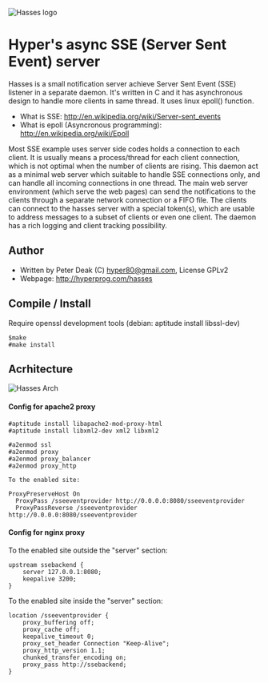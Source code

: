![Hasses logo](https://raw.githubusercontent.com/hyper-prog/hasses/master/images/hasseslogo.png)

Hyper's async SSE (Server Sent Event) server
============================================

Hasses is a small notification server achieve Server Sent Event (SSE) listener
in a separate daemon.
It's written in C and it has asynchronous design to handle more clients in same thread.
It uses linux epoll() function.

 - What is SSE: http://en.wikipedia.org/wiki/Server-sent_events
 - What is epoll (Asyncronous programming): http://en.wikipedia.org/wiki/Epoll

Most SSE example uses server side codes holds a connection to each client.
It is usually means a process/thread for each client connection,
which is not optimal when the number of clients are rising.
This daemon act as a minimal web server which suitable to handle SSE connections only,
and can handle all incoming connections in one thread.
The main web server environment (which serve the web pages) can send the notifications
to the clients through a separate network connection or a FIFO file.
The clients can connect to the hasses server with a special token(s),
which are usable to address messages to a subset of clients or even one client.
The daemon has a rich logging and client tracking possibility.

Author
------

- Written by Peter Deak (C) hyper80@gmail.com, License GPLv2
- Webpage: http://hyperprog.com/hasses

Compile / Install
-----------------
Require openssl development tools
(debian: aptitude install libssl-dev)

    $make
    #make install
    
 Acrhitecture
 ------------
 
 ![Hasses Arch](https://raw.githubusercontent.com/hyper-prog/hasses/master/images/architecture.png)

#### Config for apache2 proxy

    #aptitude install libapache2-mod-proxy-html
    #aptitude install libxml2-dev xml2 libxml2

    #a2enmod ssl
    #a2enmod proxy
    #a2enmod proxy_balancer
    #a2enmod proxy_http

    To the enabled site:
    
    ProxyPreserveHost On
	  ProxyPass /sseeventprovider http://0.0.0.0:8080/sseeventprovider
	  ProxyPassReverse /sseeventprovider http://0.0.0.0:8080/sseeventprovider


#### Config for nginx proxy

To the enabled site outside the "server" section:

    upstream ssebackend {
        server 127.0.0.1:8080;
        keepalive 3200;
    }

To the enabled site inside the "server" section:        

    location /sseeventprovider {
        proxy_buffering off;
        proxy_cache off;
        keepalive_timeout 0;
        proxy_set_header Connection "Keep-Alive";
        proxy_http_version 1.1;
        chunked_transfer_encoding on;
        proxy_pass http://ssebackend;
    }
    